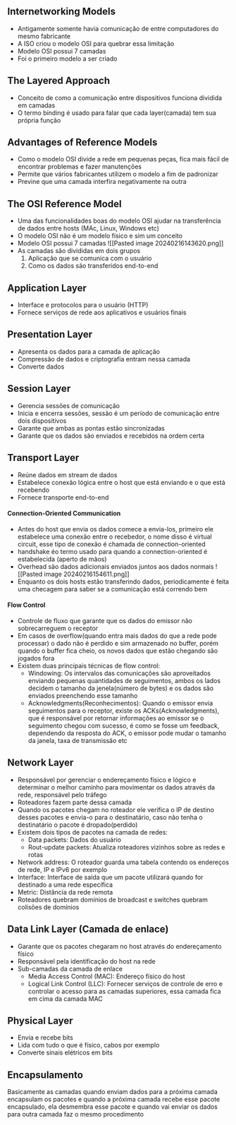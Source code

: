 ## Internetworking Models
- Antigamente somente havia comunicação de entre computadores do mesmo fabricante
- A ISO criou o modelo OSI para quebrar essa limitação
- Modelo OSI possui 7 camadas
- Foi o primeiro modelo a ser criado
## The Layered Approach
- Conceito de como a comunicação entre dispositivos funciona dividida em camadas
- O termo binding é usado para falar que cada layer(camada) tem sua própria função
## Advantages of Reference Models
- Como o modelo OSI divide a rede em pequenas peças, fica mais fácil de encontrar problemas e fazer manutenções
- Permite que vários fabricantes utilizem o modelo a fim de padronizar
- Previne que uma camada interfira negativamente na outra
## The OSI Reference Model
- Uma das funcionalidades boas do modelo OSI ajudar na transferência de dados entre hosts (MAc, Linux, Windows etc)
- O modelo OSI não é um modelo físico e sim um conceito
- Modelo OSI possui 7 camadas
	![[Pasted image 20240216143620.png]]
- As camadas são divididas em dois grupos
	1. Aplicação que se comunica com o usuário
	2. Como os dados são transferidos end-to-end
## Application Layer
- Interface e protocolos para o usuário (HTTP)
- Fornece serviços de rede aos aplicativos e usuários finais
## Presentation Layer
- Apresenta os dados para a camada de aplicação
- Compressão de dados e criptografia entram nessa camada
- Converte dados
## Session Layer
- Gerencia sessões de comunicação
- Inicia e encerra sessões, sessão é um período de comunicação entre dois dispositivos
- Garante que ambas as pontas estão sincronizadas
- Garante que os dados são enviados e recebidos na ordem certa
## Transport Layer
- Reúne dados em stream de dados
- Estabelece conexão lógica entre o host que está enviando e o que está recebendo
- Fornece transporte end-to-end
#### Connection-Oriented Communication
- Antes do host que envia os dados comece a envia-los, primeiro ele estabelece uma conexão entre o recebedor, o nome disso é virtual circuit, esse tipo de conexão é chamada de connection-oriented
- handshake éo termo usado para quando a connection-oriented é estabelecida (aperto de mãos)
- Overhead são dados adicionais enviados juntos aos dados normais
![[Pasted image 20240216154611.png]]
- Enquanto os dois hosts estão transferindo dados, periodicamente é feita uma checagem para saber se a comunicação está correndo bem
#### Flow Control
- Controle de fluxo que garante que os dados do emissor não sobrecarreguem o receptor
- Em casos de overflow(quando entra mais dados do que a rede pode processar) o dado não é perdido e sim armazenado no buffer, porém quando o buffer fica cheio, os novos dados que estão chegando são jogados fora
- Existem duas principais técnicas de flow control:
	- Windowing: Os intervalos das comunicações são aproveitados enviando pequenas quantidades de seguimentos, ambos os lados decidem o tamanho da jenela(número de bytes) e os dados são enviados preenchendo esse tamanho
	- Acknowledgments(Reconhecimentos): Quando o emissor envia seguimentos para o receptor, existe os ACKs(Acknowledgments), que é responsável por retornar informações ao emissor se o seguimento chegou com sucesso, é como se fosse um feedback, dependendo da resposta do ACK, o emissor pode mudar o tamanho da janela, taxa de transmissão etc
## Network Layer
- Responsável por gerenciar o endereçamento físico e lógico e determinar o melhor caminho para movimentar os dados através da rede, responsável pelo tráfego
- Roteadores fazem parte dessa camada
- Quando os pacotes chegam no roteador ele verifica o IP de destino desses pacotes e envia-o para o destinatário, caso não tenha o destinatário o pacote é dropado(perdido)
- Existem dois tipos de pacotes na camada de redes:
	- Data packets: Dados do usuário
	- Rout-update packets: Atualiza roteadores vizinhos sobre as redes e rotas
- Network address: O roteador guarda uma tabela contendo os endereços de rede, IP e IPv6 por exemplo
- Interface: Interface de saída que um pacote utilizará quando for destinado a uma rede específica
- Metric: Distância da rede remota
- Roteadores quebram domínios de broadcast e switches quebram colisões de domínios
## Data Link Layer (Camada de enlace)
- Garante que os pacotes chegaram no host através do endereçamento físico
- Responsável pela identificação do host na rede
- Sub-camadas da camada de enlace
	- Media Access Control (MAC): Endereço físico do host
	- Logical Link Control (LLC): Fornecer serviços de controle de erro e controlar o acesso para as camadas superiores, essa camada fica em cima da camada MAC
## Physical Layer
- Envia e recebe bits
- Lida com tudo o que é físico, cabos por exemplo
- Converte sinais elétricos em bits
## Encapsulamento
Basicamente as camadas quando enviam dados para a próxima camada encapsulam os pacotes e quando a próxima camada recebe esse pacote encapsulado, ela desmembra esse pacote e quando vai enviar os dados para outra camada faz o mesmo procedimento

